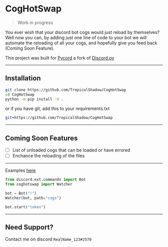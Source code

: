 # CogHotSwap

> Work in progress

You ever wish that your discord bot cogs would just reload by themselves? Well now you can, by adding just one line of code to your bot we will automate the reloading of all your cogs, and hopefully give you feed back (Coming Soon Feature).

This project was built for [Pycord](https://github.com/Pycord-Development/pycord) a fork of [Discord.py](https://github.com/Rapptz/discord.py)

----

## Installation

```sh
git clone https://github.com/TropicalShadow/CogHotSwap
cd CogHotSwap
python -m pip install -U .
```

or if you have git, add this to your requirements.txt

```sh
git+https://github.com/TropicalShadow/CogHotSwap
```

----

## Coming Soon Features

- [ ] List of unloaded cogs that can be loaded or have errored
- [ ] Enchance the reloading of the files

----
Examples [here](examples/basic_bot.py)

```py
from discord.ext.commands import Bot
from coghotswap import Watcher

bot = Bot("!")
Watcher(bot, path="cogs")

bot.start("token")
```

----

## Need Support?

Contact me on discord `RealName_123#2570`
